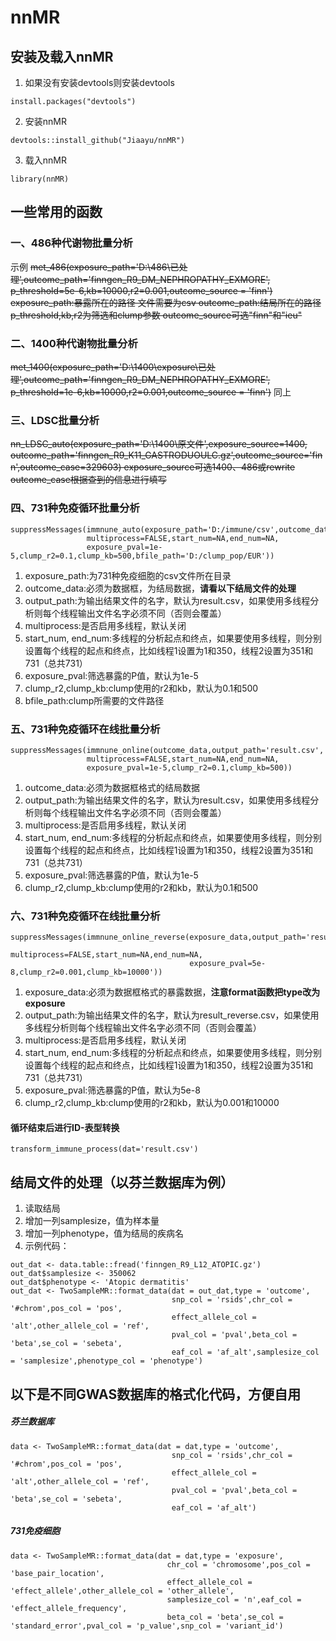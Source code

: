 # nnMR
## 安装及载入nnMR
1. 如果没有安装devtools则安装devtools
```
install.packages("devtools")
```
2. 安装nnMR
```
devtools::install_github("Jiaayu/nnMR")
```
3. 载入nnMR
```
library(nnMR)
```
## 一些常用的函数
### 一、486种代谢物批量分析
示例
~~met_486(exposure_path='D:\\486\\已处理',outcome_path='finngen_R9_DM_NEPHROPATHY_EXMORE',
        p_threshold=5e-6,kb=10000,r2=0.001,outcome_source = 'finn')
exposure_path:暴露所在的路径 文件需要为csv
outcome_path:结局所在的路径
p_threshold,kb,r2为筛选和clump参数
outcome_source可选"finn"和"ieu"~~

### 二、1400种代谢物批量分析
~~met_1400(exposure_path='D:\\1400\\exposure\\已处理',outcome_path='finngen_R9_DM_NEPHROPATHY_EXMORE',
         p_threshold=1e-6,kb=10000,r2=0.001,outcome_source = 'finn')~~
同上

### 三、LDSC批量分析
~~nn_LDSC_auto(exposure_path='D:\\1400\\原文件',exposure_source=1400,
             outcome_path='finngen_R9_K11_GASTRODUOULC.gz',outcome_source='finn',outcome_case=329603)
exposure_source可选1400、486或rewrite
outcome_case根据查到的信息进行填写~~


### 四、731种免疫循环批量分析
```
suppressMessages(immnune_auto(exposure_path='D:/immune/csv',outcome_data=outcome_data,output_path='result.csv',
                 multiprocess=FALSE,start_num=NA,end_num=NA,
                 exposure_pval=1e-5,clump_r2=0.1,clump_kb=500,bfile_path='D:/clump_pop/EUR'))
```

1. exposure_path:为731种免疫细胞的csv文件所在目录
2. outcome_data:必须为数据框，为结局数据，**请看以下结局文件的处理**
3. output_path:为输出结果文件的名字，默认为result.csv，如果使用多线程分析则每个线程输出文件名字必须不同（否则会覆盖）
4. multiprocess:是否启用多线程，默认关闭
5. start_num, end_num:多线程的分析起点和终点，如果要使用多线程，则分别设置每个线程的起点和终点，比如线程1设置为1和350，线程2设置为351和731（总共731）
6. exposure_pval:筛选暴露的P值，默认为1e-5
7. clump_r2,clump_kb:clump使用的r2和kb，默认为0.1和500
8. bfile_path:clump所需要的文件路径


### 五、731种免疫循环在线批量分析
```
suppressMessages(immnune_online(outcome_data,output_path='result.csv',
                 multiprocess=FALSE,start_num=NA,end_num=NA,
                 exposure_pval=1e-5,clump_r2=0.1,clump_kb=500))
```

1. outcome_data:必须为数据框格式的结局数据
3. output_path:为输出结果文件的名字，默认为result.csv，如果使用多线程分析则每个线程输出文件名字必须不同（否则会覆盖）
4. multiprocess:是否启用多线程，默认关闭
5. start_num, end_num:多线程的分析起点和终点，如果要使用多线程，则分别设置每个线程的起点和终点，比如线程1设置为1和350，线程2设置为351和731（总共731）
6. exposure_pval:筛选暴露的P值，默认为1e-5
7. clump_r2,clump_kb:clump使用的r2和kb，默认为0.1和500

### 六、731种免疫循环在线批量分析
```
suppressMessages(immnune_online_reverse(exposure_data,output_path='result_reverse.csv',
                                        multiprocess=FALSE,start_num=NA,end_num=NA,
                                        exposure_pval=5e-8,clump_r2=0.001,clump_kb=10000'))
```

1. exposure_data:必须为数据框格式的暴露数据，**注意format函数把type改为exposure**
3. output_path:为输出结果文件的名字，默认为result_reverse.csv，如果使用多线程分析则每个线程输出文件名字必须不同（否则会覆盖）
4. multiprocess:是否启用多线程，默认关闭
5. start_num, end_num:多线程的分析起点和终点，如果要使用多线程，则分别设置每个线程的起点和终点，比如线程1设置为1和350，线程2设置为351和731（总共731）
6. exposure_pval:筛选暴露的P值，默认为5e-8
7. clump_r2,clump_kb:clump使用的r2和kb，默认为0.001和10000

#### 循环结束后进行ID-表型转换
```
transform_immune_process(dat='result.csv')
```

## 结局文件的处理（以芬兰数据库为例）
1. 读取结局
2. 增加一列samplesize，值为样本量
3. 增加一列phenotype，值为结局的疾病名
4. 示例代码：
```
out_dat <- data.table::fread('finngen_R9_L12_ATOPIC.gz')
out_dat$samplesize <- 350062
out_dat$phenotype <- 'Atopic dermatitis'
out_dat <- TwoSampleMR::format_data(dat = out_dat,type = 'outcome',
                                    snp_col = 'rsids',chr_col = '#chrom',pos_col = 'pos',
                                    effect_allele_col = 'alt',other_allele_col = 'ref',
                                    pval_col = 'pval',beta_col = 'beta',se_col = 'sebeta',
                                    eaf_col = 'af_alt',samplesize_col = 'samplesize',phenotype_col = 'phenotype')
```

## 以下是不同GWAS数据库的格式化代码，方便自用
##### 芬兰数据库
```
data <- TwoSampleMR::format_data(dat = dat,type = 'outcome',
                                    snp_col = 'rsids',chr_col = '#chrom',pos_col = 'pos',
                                    effect_allele_col = 'alt',other_allele_col = 'ref',
                                    pval_col = 'pval',beta_col = 'beta',se_col = 'sebeta',
                                    eaf_col = 'af_alt')
```
##### 731免疫细胞
```
data <- TwoSampleMR::format_data(dat = dat,type = 'exposure',
                                   chr_col = 'chromosome',pos_col = 'base_pair_location',
                                   effect_allele_col = 'effect_allele',other_allele_col = 'other_allele',
                                   samplesize_col = 'n',eaf_col = 'effect_allele_frequency',
                                   beta_col = 'beta',se_col = 'standard_error',pval_col = 'p_value',snp_col = 'variant_id')
```
